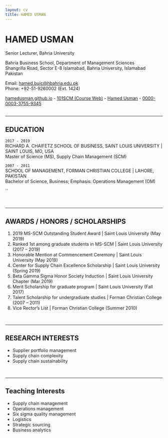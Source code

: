 ```yaml
---
layout: cv
title: HAMED USMAN
---
```

# HAMED USMAN
Senior Lecturer, Bahria University

Bahria Business School, Department of Management Sciences<br/>
Shangrilla Road, Sector E-8 Islamabad, Bahria University, Islamabad Pakistan<br/>

Email: <a href="mailto:hamed.buic@hbahria.edu.pk">hamed.buic@hbahria.edu.pk</a><br/>
Phone: +92-51-9260002 (Ext. 1424)

<div id="webaddress">
  <a href="https://hamedusman.github.io"><i class="fas fa-home"></i> hamedusman.github.io</a> - 
  <a href="http://101scm.github.io"><i class="fas fa-users"></i>101SCM (Course Web)</a> -
  <a href="https://github.com/hamedusman"><i class="fab fa-github"></i> Hamed Usman</a> - 
  <a href="https://orcid.org/0000-0003-3755-9345"><i class="ai ai-orcid"></i> 0000-0003-3755-9345</a>
</div>


<br/>

---


## EDUCATION

`2017 - 2019`<br/>
RICHARD A. CHAIFETZ SCHOOL OF BUSINESS, SAINT LOUIS UNIVERSITY | SAINT LOUIS, MO, USA<br/>
Master of Science (MS), Supply Chain Management (SCM)

`2007 - 2011`<br/>
SCHOOL OF MANAGEMENT, FORMAN CHRISTIAN COLLEGE | LAHORE, PAKISTAN<br/>
Bachelor of Science, Business; Emphasis: Operations Management (OM)

``

<br/>

---


## AWARDS / HONORS / SCHOLARSHIPS
<ol>
<li>2019 MS-SCM Outstanding Student Award | Saint Louis University (May 2019)</li>
<li>Ranked 1st among graduate students in MS-SCM | Saint Louis University	(2017 – 2019)</li>
<li>Honorable Mention at Commencement Ceremony | Saint Louis University	(May 2019)</li>
<li>Center for Supply Chain Excellence Scholarship | Saint Louis University	(Spring 2019)</li>
<li>Beta Gamma Sigma Honor Society Induction | Saint Louis University Chapter (Mar 2019)</li>
<li>Merit Scholarship for graduate program | Saint Louis University	(Fall 2017)</li>
<li>Talent Scholarship for undergraduate studies | Forman Christian College	(2007 – 2011)</li>
<li>Vice Rector’s List | Forman Christian College	(Summer 2010)</li>
</ol>


<br/>

---


## RESEARCH INTERESTS
<ul>
<li>Supplier portfolio management</li>
<li>Supply chain complexity</li>
<li>Supply chain sustainability</li>
</ul>


<br/>

---


## Teaching Interests
<ul>
<li>Supply chain management</li>
<li>Operations management</li>
<li>Six sigma quality management</li>
<li>Logistics</li>
<li>Strategic sourcing</li>
<li>Business analytics</li>
</ul>

